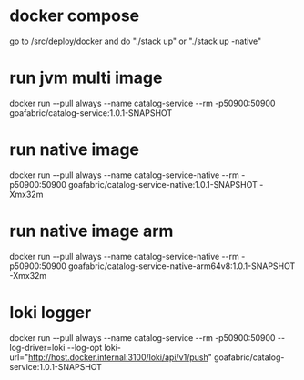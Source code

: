 # docker compose
go to /src/deploy/docker and do "./stack up" or "./stack up -native"

# run jvm multi image
docker run --pull always --name catalog-service --rm -p50900:50900 goafabric/catalog-service:1.0.1-SNAPSHOT

# run native image
docker run --pull always --name catalog-service-native --rm -p50900:50900 goafabric/catalog-service-native:1.0.1-SNAPSHOT -Xmx32m

# run native image arm
docker run --pull always --name catalog-service-native --rm -p50900:50900 goafabric/catalog-service-native-arm64v8:1.0.1-SNAPSHOT -Xmx32m

# loki logger
docker run --pull always --name catalog-service --rm -p50900:50900 --log-driver=loki --log-opt loki-url="http://host.docker.internal:3100/loki/api/v1/push" goafabric/catalog-service:1.0.1-SNAPSHOT